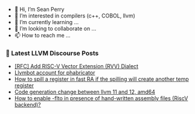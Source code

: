- 👋 Hi, I’m Sean Perry
- 👀 I’m interested in compilers (c++, COBOL, llvm)
- 🌱 I’m currently learning ...
- 💞️ I’m looking to collaborate on ...
- 📫 How to reach me ...

<!---
s66perry/s66perry is a ✨ special ✨ repository because its `README.md` (this file) appears on your GitHub profile.
You can click the Preview link to take a look at your changes.
--->
### 📕 Latest LLVM Discourse Posts

<!-- DISCOURSE-LLVM:START -->
- [[RFC] Add RISC-V Vector Extension &lpar;RVV&rpar; Dialect](https://discourse.llvm.org/t/rfc-add-risc-v-vector-extension-rvv-dialect/4146?page=2#post_37)
- [Llvmbot account for phabricator](https://discourse.llvm.org/t/llvmbot-account-for-phabricator/62589#post_1)
- [How to spill a register in fast RA if the spilling will create another temp register](https://discourse.llvm.org/t/how-to-spill-a-register-in-fast-ra-if-the-spilling-will-create-another-temp-register/62579#post_3)
- [Code generation change between llvm 11 and 12, amd64](https://discourse.llvm.org/t/code-generation-change-between-llvm-11-and-12-amd64/62573#post_2)
- [How to enable -flto in presence of hand-written assembly files &lpar;RiscV backend&rpar;?](https://discourse.llvm.org/t/how-to-enable-flto-in-presence-of-hand-written-assembly-files-riscv-backend/62464#post_4)
<!-- DISCOURSE-LLVM:END -->

